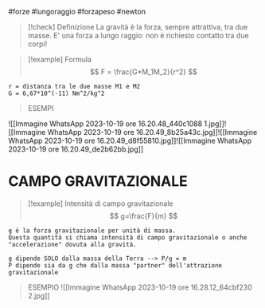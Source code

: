 #forze #lungoraggio #forzapeso #newton 


>[!check] Definizione
>La gravità è la forza, sempre attrattiva, tra due masse. E' una forza a lungo raggio: non è richiesto contatto tra due corpi!

>[!example] Formula
>$$ F = \frac{G*M_1M_2}{r^2} $$

	r = distanza tra le due masse M1 e M2
	G = 6,67*10^(-11) Nm^2/kg^2



>ESEMPI

![[Immagine WhatsApp 2023-10-19 ore 16.20.48_440c1088 1.jpg]]![[Immagine WhatsApp 2023-10-19 ore 16.20.49_8b25a43c.jpg]]![[Immagine WhatsApp 2023-10-19 ore 16.20.49_d8f55810.jpg]]![[Immagine WhatsApp 2023-10-19 ore 16.20.49_de2b62bb.jpg]]

# CAMPO GRAVITAZIONALE

>[!example] Intensità di campo gravitazionale
>$$ g=\frac{F}{m} $$

	g è la forza gravitazionale per unità di massa.
	Questa quantità si chiama intensità di campo gravitazionale o anche 
	"accelerazione" dovuta alla gravità.

	g dipende SOLO dalla massa della Terra --> P/g = m
	P dipende sia da g che dalla massa "partner" dell'attrazione 
	gravitazionale

>ESEMPIO
![[Immagine WhatsApp 2023-10-19 ore 16.28.12_64cbf230 2.jpg]]
